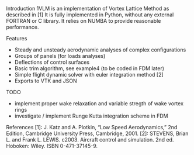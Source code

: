 Introduction
1VLM is an implementation of Vortex Lattice Method as described in [1] 
It is fully implemented in Python, without any external FORTRAN or C library.  It relies on NUMBA to provide reasonable performance.

Features
- Steady and unsteady aerodynamic analyses of complex configurations
- Groups of panels (for loads analyses)
- Deflections of control surfaces
- Basic trim algorithm, see example4 (to be coded in FDM later)
- Simple flight dynamic solver with euler integration method [2]
- Exports to VTK and JSON

TODO
- implement proper wake relaxation and variable stregth of wake vortex rings
- investigate / implement Runge Kutta integration scheme in FDM

References
  [1]: J. Katz and A. Plotkin, “Low Speed Aerodynamics,” 2nd Edition, Cambridge University Press, Cambridge, 2001.
  [2]: STEVENS, Brian L. and Frank L. LEWIS. c2003. Aircraft control and simulation. 2nd ed. Hoboken: Wiley. ISBN 0-471-37145-9.
